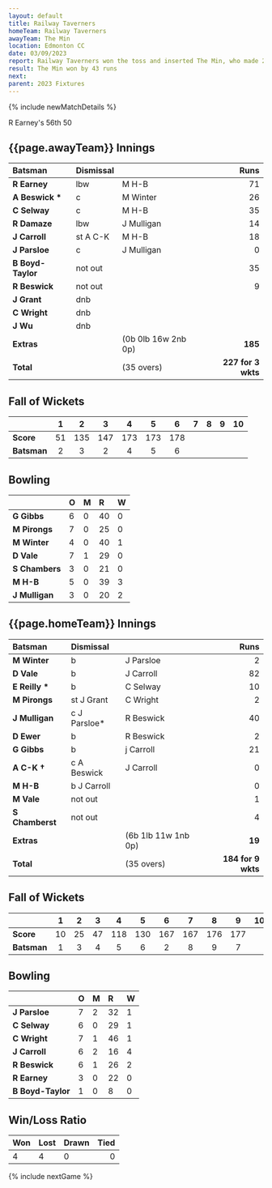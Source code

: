 ```yaml
---
layout: default
title: Railway Taverners
homeTeam: Railway Taverners
awayTeam: The Min
location: Edmonton CC
date: 03/09/2023
report: Railway Taverners won the toss and inserted The Min, who made 227 for 6 wkts in 35 overs. Railway Taverners replied with 184 for 9 in 35 overs. 
result: The Min won by 43 runs
next: 
parent: 2023 Fixtures
---
```


{% include newMatchDetails %}

R Earney's 56th 50

## {{page.awayTeam}} Innings

| Batsman | Dismissal | | Runs |
|:---|:---|---|---:|
| **R Earney** | lbw | M H-B | 71 |
| **A Beswick &#42;** | c | M Winter | 26 |
| **C Selway** | c | M H-B | 35 |
| **R Damaze** | lbw | J Mulligan | 14 |
| **J Carroll** | st A C-K | M H-B | 18 |
| **J Parsloe** | c | J Mulligan | 0 |
| **B Boyd-Taylor** | not out |  | 35 |
| **R Beswick** | not out |  | 9 |
| **J Grant** | dnb |  |  | |
| **C Wright** | dnb |  |  | |
| **J Wu** | dnb |  |  | |
| **Extras** | | (0b 0lb 16w 2nb 0p) | **185** |
| **Total** | | (35 overs) | **227 for 3 wkts** |

## Fall of Wickets

| | 1 | 2 | 3 | 4 | 5 | 6 | 7 | 8 | 9 | 10 |
|---|:---:|:---:|:---:|:---:|:---:|:---:|:---:|:---:|:---:|:---:|
| **Score** | 51 | 135 | 147 | 173 | 173 | 178 |  |  |  |  | 
| **Batsman** | 2  | 3  | 2  | 4 | 5 |  6 |  |   |  |  | 

## Bowling

| | O | M | R | W |
|---|:---|:---|:---|:---|
| **G Gibbs** | 6 | 0 | 40 | 0 |
| **M Pirongs** | 7 | 0 | 25 | 0 |
| **M Winter** | 4 | 0 | 40 | 1 |
| **D Vale** | 7 | 1 | 29 | 0 |
| **S Chambers** | 3 | 0 | 21 | 0 |
| **M H-B** | 5 | 0 | 39 | 3 |
| **J Mulligan** | 3 | 0 | 20 | 2 |

## {{page.homeTeam}} Innings

| Batsman | Dismissal | | Runs |
|:---|:---|---|---:|
| **M Winter** | b | J Parsloe | 2 |
| **D Vale** |  b | J Carroll | 82 |
| **E Reilly &#42;** | b | C Selway | 10 |
| **M Pirongs** | st J Grant | C Wright | 2 |
| **J Mulligan** | c J Parsloe* | R Beswick | 40 |
| **D Ewer** | b | R Beswick | 2 |
| **G Gibbs** | b | j Carroll | 21 |
| **A C-K &#8224;** | c A Beswick | J Carroll | 0 |
| **M H-B** | b J Carroll |  | 0 |
| **M Vale** | not out |  | 1 |
| **S Chamberst** | not out |  | 4 |
| **Extras** | | (6b 1lb 11w 1nb 0p) | **19** |
| **Total** | | (35 overs) | **184 for 9 wkts**

## Fall of Wickets

| | 1 | 2 | 3 | 4 | 5 | 6 | 7 | 8 | 9 | 10 |
|---|:---:|:---:|:---:|:---:|:---:|:---:|:---:|:---:|:---:|:---:|
| **Score** | 10 | 25 | 47 | 118 | 130 | 167 | 167 | 176 | 177 |  |
| **Batsman** | 1 | 3 | 4 | 5 | 6 | 2 | 8 | 9 | 7 |  | 

## Bowling

| | O | M | R | W |
|---|:---|:---|:---|:---|
| **J Parsloe** | 7 | 2 | 32 | 1 |
| **C Selway** | 6 | 0 | 29 | 1 |
| **C Wright** | 7 | 1 | 46 | 1 |
| **J Carroll** | 6 | 2 | 16 | 4 |
| **R Beswick** | 6 | 1 | 26 | 2 |
| **R Earney** | 3 | 0 | 22 | 0 |
| **B Boyd-Taylor** | 1 | 0 | 8 | 0 |

## Win/Loss Ratio

| Won | Lost | Drawn | Tied |
|:---|:---|:---|---:|
| 4 | 4 | 0 | 0 |

{% include nextGame %}